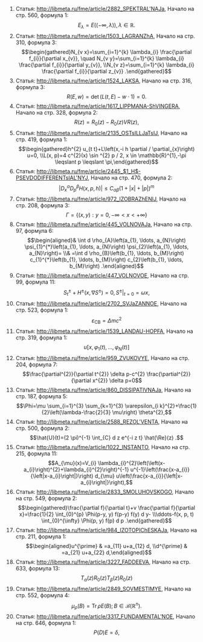 1. Статья: http://libmeta.ru/fme/article/2882_SPEKTRAL'NAJa, Начало на стр. 560, формула 1:
$$E_{\lambda}=E((-\infty, \lambda)), \lambda \in \mathbb{R} \text {. }$$
2. Статья: http://libmeta.ru/fme/article/1503_LAGRANZhA, Начало на стр. 310, формула 3:
$$\begin{gathered}N_{v x}=\sum_{i=1}^{k} \lambda_{i} \frac{\partial f_{i}}{\partial x_{v}}, \quad N_{v y}=\sum_{i=1}^{k} \lambda_{i} \frac{\partial f_{i}}{\partial y_{v}}, \\N_{v z}=\sum_{i=1}^{k} \lambda_{i} \frac{\partial f_{i}}{\partial z_{v}} .\end{gathered}$$
3. Статья: http://libmeta.ru/fme/article/1524_LAKSA, Начало на стр. 316, формула 3:
$$R(E, w)=\operatorname{det}(L(t, E)-w \cdot 1)=0 .$$
4. Статья: http://libmeta.ru/fme/article/1617_LIPPMANA-ShVINGERA, Начало на стр. 328, формула 2:
$$R(z)=R_{0}(z)-R_{0}(z) V R(z),$$
5. Статья: http://libmeta.ru/fme/article/2135_OSTsILLJaTsIJ, Начало на стр. 419, формула 1:
$$\begin{gathered}h^{2} u_{t t}+L\left(x,-i h \partial / \partial_{x}\right) u=0, \\L(x, p)=4 c^{2}(x) \sin ^{2} p / 2, x \in \mathbb{R}^{1},-\pi \leqslant p \leqslant \pi,\end{gathered}$$
6. Статья: http://libmeta.ru/fme/article/2445_$1_H$-PSEVDODIFFERENTsIAL'NYJ, Начало на стр. 470, формула 2:
$$\left|D_{x}^{\alpha} D_{p}^{\beta} H(x, p, h)\right| \leqslant C_{\alpha \beta}(1+|x|+|p|)^{m}$$
7. Статья: http://libmeta.ru/fme/article/972_IZOBRAZhENIJ, Начало на стр. 208, формула 3:
$$\Gamma=\{(x, y): y=0,-\infty<x<+\infty\}$$
8. Статья: http://libmeta.ru/fme/article/445_VOLNOVAJa, Начало на стр. 97, формула 6:
$$\begin{aligned}& \int d \rho_{A}\left(a_{1}, \ldots, a_{N}\right) \psi_{1}^{*}\left(a_{1}, \ldots, a_{N}\right) \psi_{2}\left(a_{1}, \ldots, a_{N}\right)= \\& =\int d \rho_{B}\left(b_{1}, \ldots, b_{M}\right) c_{1}^{*}\left(b_{1}, \ldots, b_{M}\right) c_{2}\left(b_{1}, \ldots, b_{M}\right) .\end{aligned}$$
9. Статья: http://libmeta.ru/fme/article/447_VOLNOVOE, Начало на стр. 99, формула 11:
$$S_{t}^{ \pm}+H^{ \pm}\left(x, \nabla S^{ \pm}\right)=0,\left.S^{ \pm}\right|_{t=0}=\omega x,$$
10. Статья: http://libmeta.ru/fme/article/2702_SVJaZANNOE, Начало на стр. 523, формула 1:
$$\varepsilon_{\mathrm{CB}}=\Delta m c^{2}$$
11. Статья: http://libmeta.ru/fme/article/1539_LANDAU-HOPFA, Начало на стр. 319, формула 1:
$$u\left[x, \varphi_{1}(t), \ldots, \varphi_{N}(t)\right]$$
12. Статья: http://libmeta.ru/fme/article/959_ZVUKOVYE, Начало на стр. 204, формула 7:
$$\frac{\partial^{2}}{\partial t^{2}} \delta p-c^{2} \frac{\partial^{2}}{\partial x^{2}} \delta p=0$$
13. Статья: http://libmeta.ru/fme/article/860_DISSIPATIVNAJa, Начало на стр. 187, формула 5:
$$\Phi=\mu \sum_{i=1}^{3} \sum_{k=1}^{3} \varepsilon_{i k}^{2}+\frac{1}{2}\left(\lambda-\frac{2}{3} \mu\right) \theta^{2},$$
14. Статья: http://libmeta.ru/fme/article/2588_REZOL'VENTA, Начало на стр. 500, формула 2:
$$\hat{U}(t)=(2 \pi)^{-1} \int_{C} d z e^{-i z t} \hat{\Re}(z) .$$
15. Статья: http://libmeta.ru/fme/article/1022_INSTANTO, Начало на стр. 215, формула 11:
$$A_{\mu}(x)=V_{i} \lambda_{i}^{2}\left(\left(x-a_{i}\right)^{2}+\lambda_{i}^{2}\right)^{-1} u^{-1}\left(\frac{x-a_{i}}{\left|x-a_{i}\right|}\right) d_{\mu} u\left(\frac{x-a_{i}}{\left|x-a_{i}\right|}\right),$$
16. Статья: http://libmeta.ru/fme/article/2833_SMOLUHOVSKOGO, Начало на стр. 549, формула 2:
$$\begin{gathered}\frac{\partial f}{\partial t}+v \frac{\partial f}{\partial x}=\frac{1}{2} \int_{0}^{p} \Phi(p-y, y) f(p-y) f(y) d y- \\\ddots-f(x, p, t) \int_{0}^{\infty} \Phi(p, y) f(p) d p .\end{gathered}$$
17. Статья: http://libmeta.ru/fme/article/984_IZOTOPIChESKAJa, Начало на стр. 211, формула 1:
$$\begin{aligned}u^{\prime} & =a_{11} u+a_{12} d, \\d^{\prime} & =a_{21} u+a_{22} d,\end{aligned}$$
18. Статья: http://libmeta.ru/fme/article/3227_FADDEEVA, Начало на стр. 633, формула 13:
$$T_{\alpha}(z) R_{0}(z) T_{\beta}(z) R_{0}(z)$$
19. Статья: http://libmeta.ru/fme/article/2849_SOVMESTIMYE, Начало на стр. 552, формула 4:
$$\mu_{\rho}(B)=\operatorname{Tr} \rho E(B) ; B \in \mathscr{B}\left(\mathbb{R}^{n}\right) .$$
20. Статья: http://libmeta.ru/fme/article/3317_FUNDAMENTAL'NOE, Начало на стр. 646, формула 1:
$$P(D) E=\delta,$$
